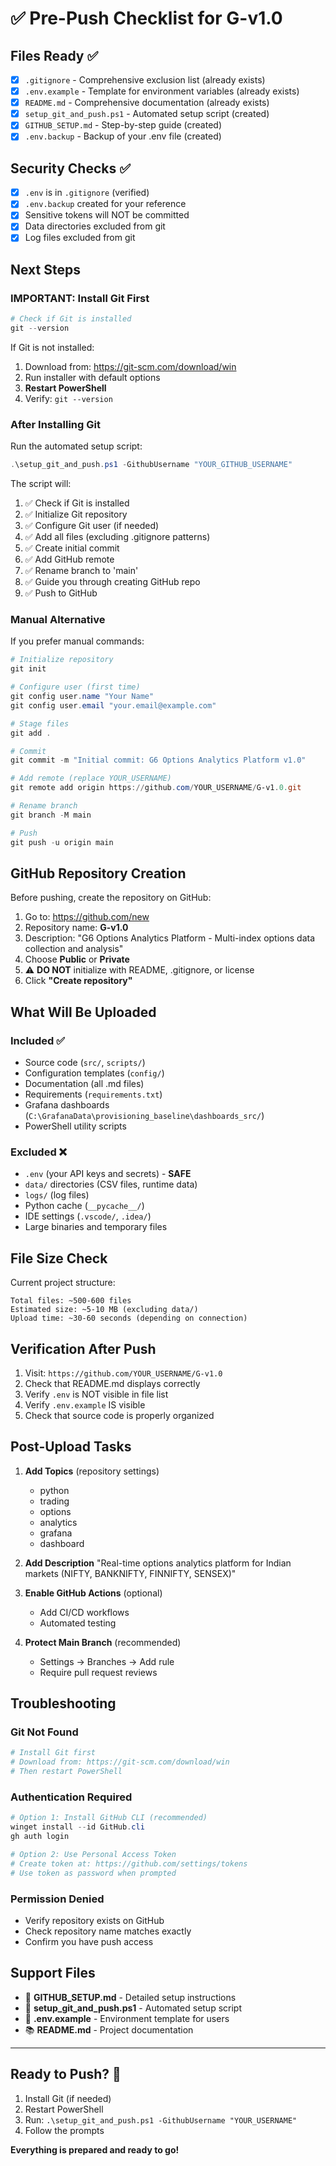 # ✅ Pre-Push Checklist for G-v1.0

## Files Ready ✅
- [x] `.gitignore` - Comprehensive exclusion list (already exists)
- [x] `.env.example` - Template for environment variables (already exists)
- [x] `README.md` - Comprehensive documentation (already exists)
- [x] `setup_git_and_push.ps1` - Automated setup script (created)
- [x] `GITHUB_SETUP.md` - Step-by-step guide (created)
- [x] `.env.backup` - Backup of your .env file (created)

## Security Checks ✅
- [x] `.env` is in `.gitignore` (verified)
- [x] `.env.backup` created for your reference
- [x] Sensitive tokens will NOT be committed
- [x] Data directories excluded from git
- [x] Log files excluded from git

## Next Steps

### IMPORTANT: Install Git First
```powershell
# Check if Git is installed
git --version
```

If Git is not installed:
1. Download from: https://git-scm.com/download/win
2. Run installer with default options
3. **Restart PowerShell**
4. Verify: `git --version`

### After Installing Git

Run the automated setup script:
```powershell
.\setup_git_and_push.ps1 -GithubUsername "YOUR_GITHUB_USERNAME"
```

The script will:
1. ✅ Check if Git is installed
2. ✅ Initialize Git repository
3. ✅ Configure Git user (if needed)
4. ✅ Add all files (excluding .gitignore patterns)
5. ✅ Create initial commit
6. ✅ Add GitHub remote
7. ✅ Rename branch to 'main'
8. ✅ Guide you through creating GitHub repo
9. ✅ Push to GitHub

### Manual Alternative

If you prefer manual commands:
```powershell
# Initialize repository
git init

# Configure user (first time)
git config user.name "Your Name"
git config user.email "your.email@example.com"

# Stage files
git add .

# Commit
git commit -m "Initial commit: G6 Options Analytics Platform v1.0"

# Add remote (replace YOUR_USERNAME)
git remote add origin https://github.com/YOUR_USERNAME/G-v1.0.git

# Rename branch
git branch -M main

# Push
git push -u origin main
```

## GitHub Repository Creation

Before pushing, create the repository on GitHub:

1. Go to: https://github.com/new
2. Repository name: **G-v1.0**
3. Description: "G6 Options Analytics Platform - Multi-index options data collection and analysis"
4. Choose **Public** or **Private**
5. ⚠️ **DO NOT** initialize with README, .gitignore, or license
6. Click **"Create repository"**

## What Will Be Uploaded

### Included ✅
- Source code (`src/`, `scripts/`)
- Configuration templates (`config/`)
- Documentation (all .md files)
- Requirements (`requirements.txt`)
- Grafana dashboards (`C:\GrafanaData\provisioning_baseline\dashboards_src/`)
- PowerShell utility scripts

### Excluded ❌
- `.env` (your API keys and secrets) - **SAFE**
- `data/` directories (CSV files, runtime data)
- `logs/` (log files)
- Python cache (`__pycache__/`)
- IDE settings (`.vscode/`, `.idea/`)
- Large binaries and temporary files

## File Size Check

Current project structure:
```
Total files: ~500-600 files
Estimated size: ~5-10 MB (excluding data/)
Upload time: ~30-60 seconds (depending on connection)
```

## Verification After Push

1. Visit: `https://github.com/YOUR_USERNAME/G-v1.0`
2. Check that README.md displays correctly
3. Verify `.env` is NOT visible in file list
4. Verify `.env.example` IS visible
5. Check that source code is properly organized

## Post-Upload Tasks

1. **Add Topics** (repository settings)
   - python
   - trading
   - options
   - analytics
   - grafana
   - dashboard

2. **Add Description**
   "Real-time options analytics platform for Indian markets (NIFTY, BANKNIFTY, FINNIFTY, SENSEX)"

3. **Enable GitHub Actions** (optional)
   - Add CI/CD workflows
   - Automated testing

4. **Protect Main Branch** (recommended)
   - Settings → Branches → Add rule
   - Require pull request reviews

## Troubleshooting

### Git Not Found
```powershell
# Install Git first
# Download from: https://git-scm.com/download/win
# Then restart PowerShell
```

### Authentication Required
```powershell
# Option 1: Install GitHub CLI (recommended)
winget install --id GitHub.cli
gh auth login

# Option 2: Use Personal Access Token
# Create token at: https://github.com/settings/tokens
# Use token as password when prompted
```

### Permission Denied
- Verify repository exists on GitHub
- Check repository name matches exactly
- Confirm you have push access

## Support Files

- 📖 **GITHUB_SETUP.md** - Detailed setup instructions
- 🔧 **setup_git_and_push.ps1** - Automated setup script
- 📝 **.env.example** - Environment template for users
- 📚 **README.md** - Project documentation

---

## Ready to Push? 🚀

1. Install Git (if needed)
2. Restart PowerShell
3. Run: `.\setup_git_and_push.ps1 -GithubUsername "YOUR_USERNAME"`
4. Follow the prompts

**Everything is prepared and ready to go!**
